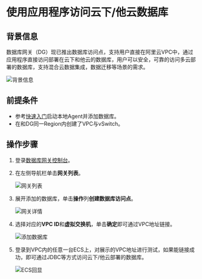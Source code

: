 # 使用应用程序访问云下/他云数据库



## 背景信息

数据库网关（DG）现已推出数据库访问点，支持用户直接在阿里云VPC中，通过应用程序直接访问部署在云下和他云的数据库，用户可以安全，可靠的访问多云部署的数据库，支持混合云数据集成，数据迁移等场景的需求。

![背景信息](https://static-aliyun-doc.oss-accelerate.aliyuncs.com/assets/img/zh-CN/3537939061/p208292.png)

## 前提条件

-   参考[快速入门](/cn.zh-CN/.md)启动本地Agent并添加数据库。
-   在和DG同一Region内创建了VPC与vSwitch。

## 操作步骤

1.  登录[数据库网关控制台](https://account.aliyun.com/login/login.htm?oauth_callback=https%3A%2F%2Fdg.console.aliyun.com%2Fgateway&lang=zh)。
2.  在左侧导航栏单击**网关列表**。

    ![网关列表](https://static-aliyun-doc.oss-accelerate.aliyuncs.com/assets/img/zh-CN/3537939061/p208324.png)

3.  展开添加的数据库，单击**操作**列**创建数据库访问点**。

    ![网关详情](https://static-aliyun-doc.oss-accelerate.aliyuncs.com/assets/img/zh-CN/2537939061/p208328.png)

4.  选择对应的**VPC ID**和**虚拟交换机**，单击**确定**即可通过VPC地址链接。

    ![添加数据库](https://static-aliyun-doc.oss-accelerate.aliyuncs.com/assets/img/zh-CN/3537939061/p208342.png)

5.  登录到VPC内的任意一台ECS上，对展示的VPC地址进行测试，如果能链接成功，即可通过JDBC等方式访问云下/他云部署的数据库。

    ![ECS回显](https://static-aliyun-doc.oss-accelerate.aliyuncs.com/assets/img/zh-CN/3537939061/p208345.png)


